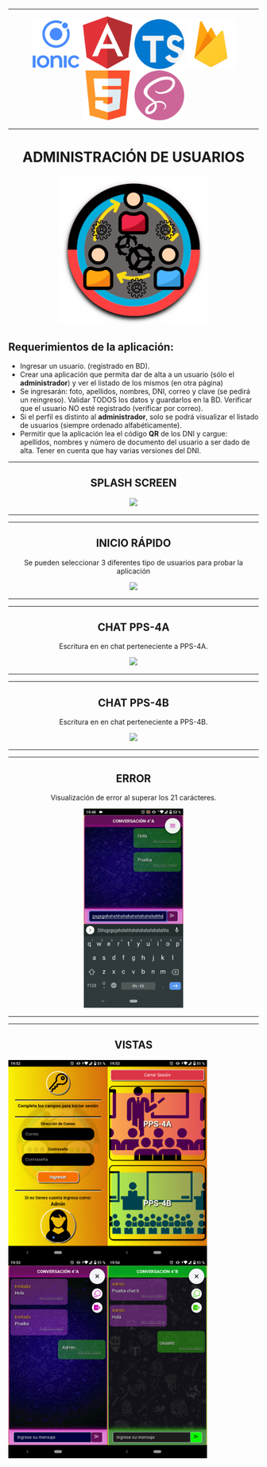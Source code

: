 <hr>
<p align="center">
<img width=100 src="https://github.com/EmmaVZ89/Administracion-de-Usuarios-PPS/blob/main/readme/ionic.png"/>
<img width=100 src="https://github.com/EmmaVZ89/Administracion-de-Usuarios-PPS/blob/main/readme/angular.png"/>
<img width=100 src="https://github.com/EmmaVZ89/Administracion-de-Usuarios-PPS/blob/main/readme/ts.png"/>
<img width=100 src="https://github.com/EmmaVZ89/Administracion-de-Usuarios-PPS/blob/main/readme/firebase.png"/>
<img width=100 src="https://github.com/EmmaVZ89/Administracion-de-Usuarios-PPS/blob/main/readme/html.png"/>
<img width=100 src="https://github.com/EmmaVZ89/Administracion-de-Usuarios-PPS/blob/main/readme/sass.png"/>
</p>
<hr>


<h1 align="center">ADMINISTRACIÓN DE USUARIOS</h1>
<p align="center">
   <img width=300 src="https://github.com/EmmaVZ89/Administracion-de-Usuarios-PPS/blob/main/readme/logo.png">
 </p>
 <h2>Requerimientos de la aplicación:</h2>
  <ul>
    <li>Ingresar un usuario. (registrado en BD).</li>
    <li>Crear una aplicación que permita dar de alta a un usuario (sólo el <b>administrador</b>) y ver el listado de los mismos (en otra página)</li>
    <li>Se ingresarán: foto, apellidos, nombres, DNI, correo y clave (se pedirá un reingreso). Validar TODOS los datos y guardarlos en la BD. Verificar que el usuario NO esté registrado (verificar por correo).</li>
    <li>Si el perfil es distinto al <b>administrador</b>, solo se podrá visualizar el listado de usuarios (siempre ordenado alfabéticamente).</li>
    <li>Permitir que la aplicación lea el código <b>QR</b> de los DNI y cargue: apellidos, nombres y número de documento del usuario a ser dado de alta. Tener en cuenta que hay varias versiones del DNI.</li>
  </ul>
 
 <hr>
 <h2 align="center">SPLASH SCREEN</h2>
 <p align="center">
   <img width=200 src="https://github.com/EmmaVZ89/Conversando-en-el-Aula-PPS/blob/main/readme/1-splash.gif">
 </p>
 <hr>
 
  <hr>
 <h2 align="center">INICIO RÁPIDO</h2>
 <p align="center">Se pueden seleccionar 3 diferentes tipo de usuarios para probar la aplicación</p>
 <p align="center">
   <img width=200 src="https://github.com/EmmaVZ89/Conversando-en-el-Aula-PPS/blob/main/readme/2-inicio.gif">
 </p>
 <hr>
 
 <hr>
 <h2 align="center">CHAT PPS-4A</h2>
 <p align="center">Escritura en en chat perteneciente a PPS-4A.</p>
 <p align="center">
   <img width=200 src="https://github.com/EmmaVZ89/Conversando-en-el-Aula-PPS/blob/main/readme/3-chata.gif">
 </p>
 <hr>
 
 <hr>
 <h2 align="center">CHAT PPS-4B</h2>
 <p align="center">Escritura en en chat perteneciente a PPS-4B.</p>
 <p align="center">
   <img width=200 src="https://github.com/EmmaVZ89/Conversando-en-el-Aula-PPS/blob/main/readme/4-chatb.gif">
 </p>
 <hr>
 
 <hr>
 <h2 align="center">ERROR</h2>
 <p align="center">Visualización de error al superar los 21 carácteres.</p>
 <p align="center">
   <img width=200 src="https://github.com/EmmaVZ89/Conversando-en-el-Aula-PPS/blob/main/readme/5-error.gif">
 </p>
 <hr>
 
 <hr>
 <h2 align="center">VISTAS</h2>
 <img align="left" width=200 src="https://github.com/EmmaVZ89/Conversando-en-el-Aula-PPS/blob/main/readme/6%20login.png">
 <img align="left" width=200 src="https://github.com/EmmaVZ89/Conversando-en-el-Aula-PPS/blob/main/readme/7%20home.png">
 <img align="left" width=200 src="https://github.com/EmmaVZ89/Conversando-en-el-Aula-PPS/blob/main/readme/8%20chat%20a.png">
 <img align="left" width=200 src="https://github.com/EmmaVZ89/Conversando-en-el-Aula-PPS/blob/main/readme/9%20chat%20b.png">
 
